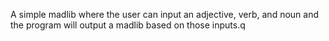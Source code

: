 A simple madlib where the user can input an adjective, verb, and noun and the program will output a madlib based on those inputs.q